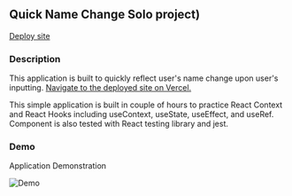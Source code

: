 ## Quick Name Change Solo project)

[Deploy site](https://quick-name-change.vercel.app/)

### Description

This application is built to quickly reflect user's name change upon user's inputting.
[Navigate to the deployed site on Vercel.](https://quick-name-change.vercel.app/)

This simple application is built in couple of hours to practice React Context and React Hooks including useContext, useState, useEffect, and useRef. Component is also tested with React testing library and jest.

### Demo

Application Demonstration

![Demo](https://user-images.githubusercontent.com/68085997/102836460-b1bd1580-43b6-11eb-993b-ef03b6d7f3bd.gif)
